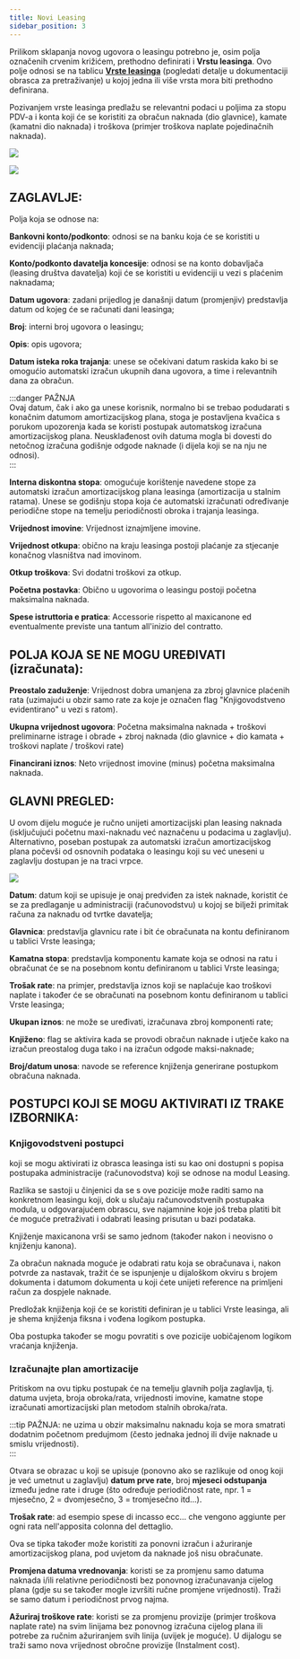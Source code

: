 ```yaml
---
title: Novi Leasing  
sidebar_position: 3
---
```


Prilikom sklapanja novog ugovora o leasingu potrebno je, osim polja označenih crvenim križićem, prethodno definirati i **Vrstu leasinga**. Ovo polje odnosi se na tablicu **[Vrste leasinga](/docs/finance-area/leasing/search)** (pogledati detalje u dokumentaciji obrasca za pretraživanje) u kojoj jedna ili više vrsta mora biti prethodno definirana.

Pozivanjem vrste leasinga predlažu se relevantni podaci u poljima za stopu PDV-a i konta koji će se koristiti za obračun naknada (dio glavnice), kamate (kamatni dio naknada) i troškova (primjer troškova naplate pojedinačnih naknada).  

![](/img/it-it/finance-area/leasing/new/image01.png)

![](/img/it-it/finance-area/leasing/new/image02.png)

## ZAGLAVLJE:

Polja koja se odnose na:  

**Bankovni konto/podkonto**: odnosi se na banku koja će se koristiti u evidenciji plaćanja naknada;  

**Konto/podkonto davatelja koncesije**: odnosi se na konto dobavljača (leasing društva davatelja) koji će se koristiti u evidenciji u vezi s plaćenim naknadama;  

**Datum ugovora**: zadani prijedlog je današnji datum (promjenjiv) predstavlja datum od kojeg će se računati dani leasinga;  

**Broj**: interni broj ugovora o leasingu;

**Opis**: opis ugovora;  

**Datum isteka roka trajanja**: unese se očekivani datum raskida kako bi se omogućio automatski izračun ukupnih dana ugovora, a time i relevantnih dana za obračun.  

:::danger PAŽNJA  
Ovaj datum, čak i ako ga unese korisnik, normalno bi se trebao podudarati s konačnim datumom amortizacijskog plana, stoga je postavljena kvačica s porukom upozorenja kada se koristi postupak automatskog izračuna amortizacijskog plana. Neusklađenost ovih datuma mogla bi dovesti do netočnog izračuna godišnje odgode naknade (i dijela koji se na nju ne odnosi).  
:::

**Interna diskontna stopa**: omogućuje korištenje navedene stope za automatski izračun amortizacijskog plana leasinga (amortizacija u stalnim ratama). Unese se godišnju stopa koja će automatski izračunati određivanje periodične stope na temelju periodičnosti obroka i trajanja leasinga.

**Vrijednost imovine**: Vrijednost iznajmljene imovine.  

**Vrijednost otkupa**: obično na kraju leasinga postoji plaćanje za stjecanje konačnog vlasništva nad imovinom.  

**Otkup troškova**: Svi dodatni troškovi za otkup.  

**Početna postavka**: Obično u ugovorima o leasingu postoji početna maksimalna naknada.

**Spese istruttoria e pratica**: Accessorie rispetto al maxicanone ed eventualmente previste una tantum all'inizio del contratto.



## POLJA KOJA SE NE MOGU UREĐIVATI (izračunata):

**Preostalo zaduženje**: Vrijednost dobra umanjena za zbroj glavnice plaćenih rata (uzimajući u obzir samo rate za koje je označen flag "Knjigovodstveno evidentirano" u vezi s ratom).  

**Ukupna vrijednost ugovora**: Početna maksimalna naknada + troškovi preliminarne istrage i obrade + zbroj naknada (dio glavnice + dio kamata + troškovi naplate / troškovi rate)  

**Financirani iznos**: Neto vrijednost imovine (minus) početna maksimalna naknada.  


## GLAVNI PREGLED:

U ovom dijelu moguće je ručno unijeti amortizacijski plan leasing naknada (isključujući početnu maxi-naknadu već naznačenu u podacima u zaglavlju). Alternativno, poseban postupak za automatski izračun amortizacijskog plana počevši od osnovnih podataka o leasingu koji su već uneseni u zaglavlju dostupan je na traci vrpce.  

![](/img/it-it/finance-area/leasing/new/image03.png)

**Datum**: datum koji se upisuje je onaj predviđen za istek naknade, koristit će se za predlaganje u administraciji (računovodstvu) u kojoj se bilježi primitak računa za naknadu od tvrtke davatelja;  

**Glavnica**: predstavlja glavnicu rate i bit će obračunata na kontu definiranom u tablici Vrste leasinga; 

**Kamatna stopa**: predstavlja komponentu kamate koja se odnosi na ratu i obračunat će se na posebnom kontu definiranom u tablici Vrste leasinga;  

**Trošak rate**: na primjer, predstavlja iznos koji se naplaćuje kao troškovi naplate i također će se obračunati na posebnom kontu definiranom u tablici Vrste leasinga;  

**Ukupan iznos**: ne može se uređivati, izračunava zbroj komponenti rate; 

**Knjiženo**: flag se aktivira kada se provodi obračun naknade i utječe kako na izračun preostalog duga tako i na izračun odgode maksi-naknade;

**Broj/datum unosa**: navode se reference knjiženja generirane postupkom obračuna naknada.



## POSTUPCI KOJI SE MOGU AKTIVIRATI IZ TRAKE IZBORNIKA:

### Knjigovodstveni postupci 

koji se mogu aktivirati iz obrasca leasinga isti su kao oni dostupni s popisa postupaka administracije (računovodstva) koji se odnose na modul Leasing.  

Razlika se sastoji u činjenici da se s ove pozicije može raditi samo na konkretnom leasingu koji, dok u slučaju računovodstvenih postupaka modula, u odgovarajućem obrascu, sve najamnine koje još treba platiti bit će moguće pretraživati i odabrati leasing prisutan u bazi podataka. 

Knjiženje maxicanona vrši se samo jednom (također nakon i neovisno o knjiženju kanona).

Za obračun naknada moguće je odabrati ratu koja se obračunava i, nakon potvrde za nastavak, tražit će se ispunjenje u dijaloškom okviru s brojem dokumenta i datumom dokumenta u koji ćete unijeti reference na primljeni račun za dospjele naknade.  

Predložak knjiženja koji će se koristiti definiran je u tablici Vrste leasinga, ali je shema knjiženja fiksna i vođena logikom postupka. 

Oba postupka također se mogu povratiti s ove pozicije uobičajenom logikom vraćanja knjiženja.  

### Izračunajte plan amortizacije 

Pritiskom na ovu tipku postupak će na temelju glavnih polja zaglavlja, tj. datuma uvjeta, broja obroka/rata, vrijednosti imovine, kamatne stope izračunati amortizacijski plan metodom stalnih obroka/rata.

:::tip PAŽNJA:
ne uzima u obzir maksimalnu naknadu koja se mora smatrati dodatnim početnom predujmom (često jednaka jednoj ili dvije naknade u smislu vrijednosti).  
:::

Otvara se obrazac u koji se upisuje (ponovno ako se razlikuje od onog koji je već umetnut u zaglavlju) **datum prve rate**, broj **mjeseci odstupanja** između jedne rate i druge (što određuje periodičnost rate, npr. 1 = mjesečno, 2 = dvomjesečno, 3 = tromjesečno itd...).   

**Trošak rate**: ad esempio spese di incasso ecc... che vengono aggiunte per ogni rata nell'apposita colonna del dettaglio. 

Ova se tipka također može koristiti za ponovni izračun i ažuriranje amortizacijskog plana, pod uvjetom da naknade još nisu obračunate.  

**Promjena datuma vrednovanja**: koristi se za promjenu samo datuma naknada i/ili relativne periodičnosti bez ponovnog izračunavanja cijelog plana (gdje su se također mogle izvršiti ručne promjene vrijednosti). Traži se samo datum i periodičnost prvog najma.  

**Ažuriraj troškove rate**: koristi se za promjenu provizije (primjer troškova naplate rate) na svim linijama bez ponovnog izračuna cijelog plana ili potrebe za ručnim ažuriranjem svih linija (uvijek je moguće). U dijalogu se traži samo nova vrijednost obročne provizije (Instalment cost).  